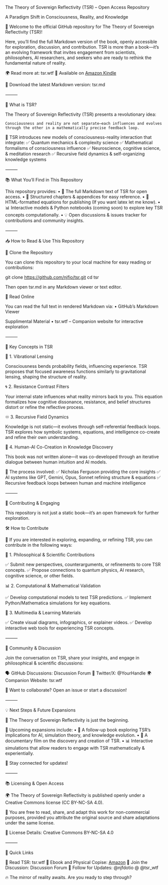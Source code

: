 The Theory of Sovereign Reflectivity (TSR) – Open Access Repository

A Paradigm Shift in Consciousness, Reality, and Knowledge

🚀 Welcome to the official GitHub repository for The Theory of Sovereign Reflectivity (TSR)!

Here, you’ll find the full Markdown version of the book, openly accessible for exploration, discussion, and contribution. TSR is more than a book—it’s an evolving framework that invites engagement from scientists, philosophers, AI researchers, and seekers who are ready to rethink the fundamental nature of reality.

🌍 Read more at: tsr.wtf
📓 Available on [Amazon Kindle](https://a.co/d/blywsK0)

📖 Download the latest Markdown version: tsr.md

⸻

📌 What is TSR?

The Theory of Sovereign Reflectivity (TSR) presents a revolutionary idea:

	Consciousness and reality are not separate—each influences and evolves through the other in a mathematically precise feedback loop.

🔹 TSR introduces new models of consciousness-reality interaction that integrate:
✅ Quantum mechanics & complexity science
✅ Mathematical formalisms of consciousness influence
✅ Neuroscience, cognitive science, & meditation research
✅ Recursive field dynamics & self-organizing knowledge systems

⸻

📚 What You’ll Find in This Repository

This repository provides:
	•	📖 The full Markdown text of TSR for open access.
	•	📂 Structured chapters & appendices for easy reference.
	•	📝 HTML-formatted equations for publishing (If you want latex let me know).
	•	📊 Interactive models & Python notebooks (coming soon) to explore key TSR concepts computationally.
	•	💡 Open discussions & issues tracker for contributions and community insights.

⸻

📥 How to Read & Use This Repository

🔹 Clone the Repository

You can clone this repository to your local machine for easy reading or contributions:

git clone https://github.com/njfio/tsr.git
cd tsr

Then open tsr.md in any Markdown viewer or text editor.

📖 Read Online

You can read the full text in rendered Markdown via:
	•	GitHub’s Markdown Viewer

Supplimental Material
	•	tsr.wtf – Companion website for interactive exploration

⸻

🔬 Key Concepts in TSR

📡 1. Vibrational Lensing

Consciousness bends probability fields, influencing experience.
TSR proposes that focused awareness functions similarly to gravitational lensing, shaping the structure of reality.

🌀 2. Resistance Contrast Filters

Your internal state influences what reality mirrors back to you.
This equation formalizes how cognitive dissonance, resistance, and belief structures distort or refine the reflective process.

♾ 3. Recursive Field Dynamics

Knowledge is not static—it evolves through self-referential feedback loops.
TSR explores how symbolic systems, equations, and intelligence co-create and refine their own understanding.

🤖 4. Human-AI Co-Creation in Knowledge Discovery

This book was not written alone—it was co-developed through an iterative dialogue between human intuition and AI models.

🤝 The process involved:
✅ Nicholas Ferguson providing the core insights
✅ AI systems like GPT, Gemini, Opus, Sonnet refining structure & equations
✅ Recursive feedback loops between human and machine intelligence

⸻

🎯 Contributing & Engaging

This repository is not just a static book—it’s an open framework for further exploration.

🛠 How to Contribute

🚀 If you are interested in exploring, expanding, or refining TSR, you can contribute in the following ways:

📝 1. Philosophical & Scientific Contributions

✅ Submit new perspectives, counterarguments, or refinements to core TSR concepts.
✅ Propose connections to quantum physics, AI research, cognitive science, or other fields.

📊 2. Computational & Mathematical Validation

✅ Develop computational models to test TSR predictions.
✅ Implement Python/Mathematica simulations for key equations.

🎥 3. Multimedia & Learning Materials

✅ Create visual diagrams, infographics, or explainer videos.
✅ Develop interactive web tools for experiencing TSR concepts.

⸻

📢 Community & Discussion

Join the conversation on TSR, share your insights, and engage in philosophical & scientific discussions:

🗣 GitHub Discussions: Discussion Forum
📢 Twitter/X: @YourHandle
🌍 Companion Website: tsr.wtf

🔹 Want to collaborate? Open an issue or start a discussion!

⸻

💡 Next Steps & Future Expansions

🚀 The Theory of Sovereign Reflectivity is just the beginning.

🔹 Upcoming expansions include:
	•	📖 A follow-up book exploring TSR’s implications for AI, simulation theory, and knowledge evolution.
	•	🎥 A documentary film on the discovery and creation of TSR.
	•	📊 Interactive simulations that allow readers to engage with TSR mathematically & experientially.

📢 Stay connected for updates!

⸻

📚 Licensing & Open Access

🌍 The Theory of Sovereign Reflectivity is published openly under a Creative Commons license (CC BY-NC-SA 4.0).

🔹 You are free to read, share, and adapt this work for non-commercial purposes, provided you attribute the original source and share adaptations under the same license.

📜 License Details: Creative Commons BY-NC-SA 4.0

⸻

🔗 Quick Links

📖 Read TSR: tsr.wtf
🛒 Ebook and Physical Copise: [Amazon](https://a.co/d/82Hrk67)
💬 Join the Discussion: Discussion Forum
📢 Follow for Updates: @njfdotio @ @tsr_wtf

🔥 The mirror of reality awaits. Are you ready to step through?

